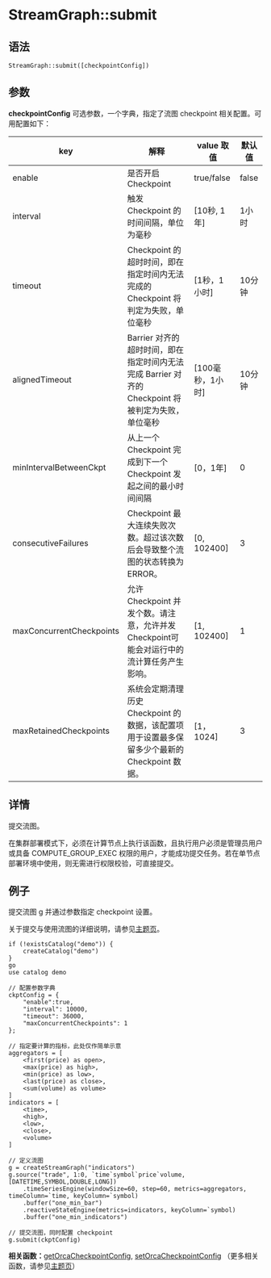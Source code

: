# StreamGraph::submit

## 语法

`StreamGraph::submit([checkpointConfig])`

## 参数

**checkpointConfig** 可选参数，一个字典，指定了流图 checkpoint 相关配置。可用配置如下：

| **key** | **解释** | **value 取值** | **默认值** |
| --- | --- | --- | --- |
| enable | 是否开启 Checkpoint | true/false | false |
| interval | 触发 Checkpoint 的时间间隔，单位为毫秒 | [10秒, 1年] | 1小时 |
| timeout | Checkpoint 的超时时间，即在指定时间内无法完成的 Checkpoint 将判定为失败，单位毫秒 | [1秒，1小时] | 10分钟 |
| alignedTimeout | Barrier 对齐的超时时间，即在指定时间内无法完成 Barrier 对齐的Checkpoint 将被判定为失败，单位毫秒 | [100毫秒，1小时] | 10分钟 |
| minIntervalBetweenCkpt | 从上一个 Checkpoint 完成到下一个 Checkpoint 发起之间的最小时间间隔 | [0，1年] | 0 |
| consecutiveFailures | Checkpoint 最大连续失败次数。超过该次数后会导致整个流图的状态转换为 ERROR。 | [0, 102400] | 3 |
| maxConcurrentCheckpoints | 允许 Checkpoint 并发个数。请注意，允许并发Checkpoint可能会对运行中的流计算任务产生影响。 | [1, 102400] | 1 |
| maxRetainedCheckpoints | 系统会定期清理历史 Checkpoint 的数据，该配置项用于设置最多保留多少个最新的 Checkpoint 数据。 | [1， 1024] | 3 |

## 详情

提交流图。

在集群部署模式下，必须在计算节点上执行该函数，且执行用户必须是管理员用户或具备 COMPUTE\_GROUP\_EXEC
权限的用户，才能成功提交任务。若在单节点部署环境中使用，则无需进行权限校验，可直接提交。

## 例子

提交流图 g 并通过参数指定 checkpoint 设置。

关于提交与使用流图的详细说明，请参见[主题页](../../stream/orca.md)。

```
if (!existsCatalog("demo")) {
	createCatalog("demo")
}
go
use catalog demo

// 配置参数字典
ckptConfig = {
    "enable":true,
    "interval": 10000,
    "timeout": 36000,
    "maxConcurrentCheckpoints": 1
};

// 指定要计算的指标，此处仅作简单示意
aggregators = [
    <first(price) as open>,
    <max(price) as high>,
    <min(price) as low>,
    <last(price) as close>,
    <sum(volume) as volume>
]
indicators = [
    <time>,
    <high>,
    <low>,
    <close>,
    <volume>
]

// 定义流图
g = createStreamGraph("indicators")
g.source("trade", 1:0, `time`symbol`price`volume, [DATETIME,SYMBOL,DOUBLE,LONG])
    .timeSeriesEngine(windowSize=60, step=60, metrics=aggregators, timeColumn=`time, keyColumn=`symbol)
    .buffer("one_min_bar")
    .reactiveStateEngine(metrics=indicators, keyColumn=`symbol)
    .buffer("one_min_indicators")

// 提交流图，同时配置 checkpoint
g.submit(ckptConfig)
```

**相关函数：**[getOrcaCheckpointConfig](../g/getOrcaCheckpointConfig.md), [setOrcaCheckpointConfig](setOrcaCheckpointConfig.md) （更多相关函数，请参见[主题页](../../stream/orca.md)）

